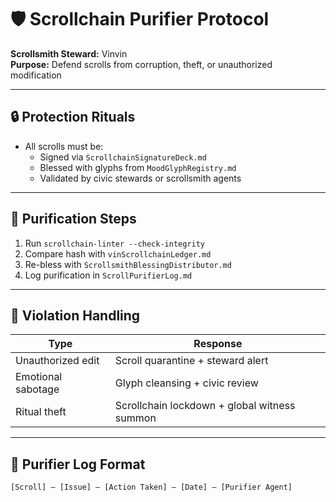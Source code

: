# 🛡️ Scrollchain Purifier Protocol

**Scrollsmith Steward:** Vinvin  
**Purpose:** Defend scrolls from corruption, theft, or unauthorized modification

---

## 🔒 Protection Rituals

- All scrolls must be:
  - Signed via `ScrollchainSignatureDeck.md`
  - Blessed with glyphs from `MoodGlyphRegistry.md`
  - Validated by civic stewards or scrollsmith agents

---

## 🧼 Purification Steps

1. Run `scrollchain-linter --check-integrity`  
2. Compare hash with `vinScrollchainLedger.md`  
3. Re-bless with `ScrollsmithBlessingDistributor.md`  
4. Log purification in `ScrollPurifierLog.md`

---

## 🚨 Violation Handling

| Type | Response |
|------|----------|
| Unauthorized edit | Scroll quarantine + steward alert |
| Emotional sabotage | Glyph cleansing + civic review |
| Ritual theft | Scrollchain lockdown + global witness summon |

---

## 🧾 Purifier Log Format

`[Scroll] — [Issue] — [Action Taken] — [Date] — [Purifier Agent]`
